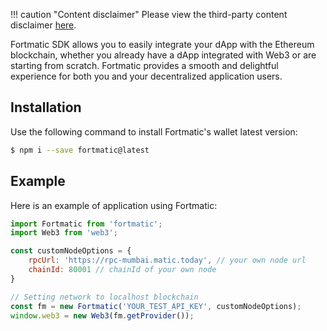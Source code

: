 !!! caution "Content disclaimer"
    Please view the third-party content disclaimer [here](https://github.com/0xPolygon/wiki/blob/master/CONTENT_DISCLAIMER.md).
    
Fortmatic SDK allows you to easily integrate your dApp with the Ethereum blockchain, whether you already have a dApp integrated with Web3 or are starting from scratch. Fortmatic provides a smooth and delightful experience for both you and your decentralized application users.

## Installation

Use the following command to install Fortmatic's wallet latest version:

```bash
$ npm i --save fortmatic@latest
```

## Example
Here is an example of application using Fortmatic:

```js title="example.js"
import Fortmatic from 'fortmatic';
import Web3 from 'web3';

const customNodeOptions = {
    rpcUrl: 'https://rpc-mumbai.matic.today', // your own node url
    chainId: 80001 // chainId of your own node
}

// Setting network to localhost blockchain
const fm = new Fortmatic('YOUR_TEST_API_KEY', customNodeOptions);
window.web3 = new Web3(fm.getProvider());
```